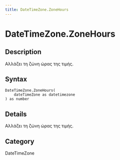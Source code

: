 ```yaml
---
title: DateTimeZone.ZoneHours
---
```


# DateTimeZone.ZoneHours


## Description

Αλλάζει τη ζώνη ώρας της τιμής.


## Syntax

```powerquery
DateTimeZone.ZoneHours(
    dateTimeZone as datetimezone
) as number
```


## Details

Αλλάζει τη ζώνη ώρας της τιμής.



## Category
DateTimeZone
